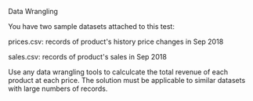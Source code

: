 Data Wrangling

You have two sample datasets attached to this test:

prices.csv: records of product's history price changes in Sep 2018

sales.csv: records of product's sales in Sep 2018

Use any data wrangling tools to calculcate the total revenue of each product at each price. The solution must be applicable to similar datasets with large numbers of records.
